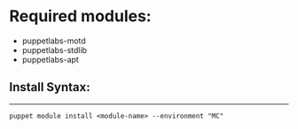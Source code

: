 # Required modules:

 - puppetlabs-motd
 - puppetlabs-stdlib
 - puppetlabs-apt

## Install Syntax:
---
```
puppet module install <module-name> --environment "MC"
```